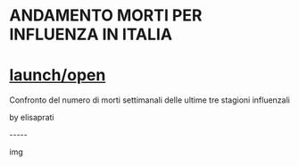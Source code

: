 # ANDAMENTO MORTI PER INFLUENZA IN ITALIA <br>  
# [launch/open](https://github.com/dsii-2018-unirsm) <br> 
Confronto del numero di morti settimanali delle ultime tre stagioni influenzali <br> 




by elisaprati <br> 

----- <br> 

img <br> 






